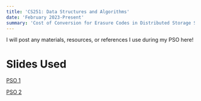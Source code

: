 ```yaml
---
title: 'CS251: Data Structures and Algorithms'
date: 'February 2023-Present'
summary: 'Cost of Conversion for Erasure Codes in Distributed Storage Systems and Optimal Constructions'
---
```


I will post any materials, resources, or references I use during my PSO here!

# Slides Used
[PSO 1](/teaching/cs251/pso1.pdf)

[PSO 2](/teaching/cs251/pso2.pdf)